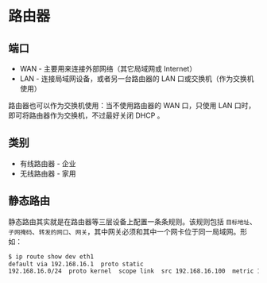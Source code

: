 # 路由器

## 端口

* WAN - 主要用来连接外部网络（其它局域网或 Internet）
* LAN - 连接局域网设备，或者另一台路由器的 LAN 口或交换机（作为交换机使用）

路由器也可以作为交换机使用：当不使用路由器的 WAN 口，只使用 LAN 口时，即可将路由器作为交换机，不过最好关闭 DHCP 。

## 类别

* 有线路由器 - 企业
* 无线路由器 - 家用

## 静态路由

静态路由其实就是在路由器等三层设备上配置一条条规则。该规则包括 `目标地址`、`子网掩码`、`转发的网口`、`网关`，其中网关必须和其中一个网卡位于同一局域网。形如：

```bash
$ ip route show dev eth1
default via 192.168.16.1  proto static
192.168.16.0/24  proto kernel  scope link  src 192.168.16.100  metric 1
```